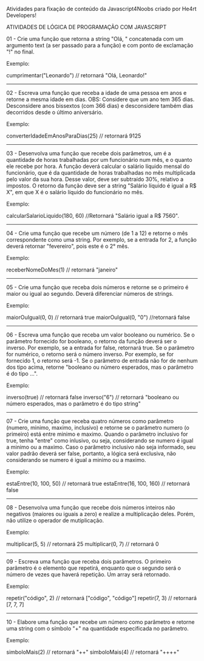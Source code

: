 Atividades para fixação de conteúdo da Javascript4Noobs criado por He4rt Developers!

ATIVIDADES DE LÓGICA DE PROGRAMAÇÃO COM JAVASCRIPT

01 - Crie uma função que retorna a string "Olá, " concatenada com um argumento text (a ser passado para a função) e
com ponto de exclamação "!" no final.

Exemplo:

cumprimentar("Leonardo") // retornará "Olá, Leonardo!"

----------------------------------------------------------------------------------------------------------

02 - Escreva uma função que receba a idade de uma pessoa em anos e retorne a mesma idade em dias. 
OBS: Considere que um ano tem 365 dias. Desconsidere anos bissextos (com 366 dias) e desconsidere
também dias decorridos desde o último aniversário.

Exemplo:

converterIdadeEmAnosParaDias(25) // retornará 9125

----------------------------------------------------------------------------------------------------------

03 - Desenvolva uma função que recebe dois parâmetros, um é a quantidade de horas trabalhadas por um funcionário
num mês, e o quanto ele recebe por hora. A função deverá calcular o salário líquido mensal do funcionário, que é
da quantidade de horas trabalhadas no mês multiplicada pelo valor da sua hora. Desse valor, deve ser subtraído
30%, relativo a impostos. O retorno da função deve ser a string "Salário líquido é igual a R$ X", em que X é o salário líquido do funcionário no mês.

Exemplo: 

calcularSalarioLiquido(180, 60) //Retornará "Salário igual a R$ 7560".

----------------------------------------------------------------------------------------------------------

04 - Crie uma função que recebe um número (de 1 a 12 e retorne o mês correspondente como uma string. Por
exemplo, se a entrada for 2, a função deverá retornar "fevereiro", pois este é o 2° mês.

Exemplo:

receberNomeDoMes(1) // retornará "janeiro"

----------------------------------------------------------------------------------------------------------

05 - Crie uma função que receba dois números e retorne se o primeiro é maior ou igual ao segundo. Deverá diferenciar
números de strings.

Exemplo:

maiorOuIgual(0, 0) // retornará true
maiorOuIgual(0, "0") //retornará false

----------------------------------------------------------------------------------------------------------

06 - Escreva uma função que receba um valor booleano ou numérico. Se o parâmetro fornecido for booleano, o
retorno da função deverá ser o inverso. Por exemplo, se a entrada for false, retornará true. Se o parâmetro for
numérico, o retorno será o número inverso. Por exemplo, se for fornecido 1, o retorno será 1. Se o parâmetro de
entrada não for de nenhum dos tipo acima, retorne "booleano ou número esperados, mas o parâmetro é do tipo ...".

Exemplo: 

inverso(true) // retornará false
inverso("6") // retornará "booleano ou número esperados, mas o parâmetro é do tipo string"

----------------------------------------------------------------------------------------------------------

07 - Crie uma função que receba quatro números como parâmetro (numero, minimo, maximo, inclusivo) e retorne se o
parâmetro numero (o primeiro) está entre minimo e maximo. Quando o parâmetro inclusivo for true, tenha "entre"
como inlusivo, ou seja, considerando se numero é igual a minimo ou a maximo. Caso o parâmetro inclusivo não
seja informado, seu valor padrão deverá ser false, portanto, a lógica será exclusiva, não considerando se numero
é igual a minimo ou a maximo.

Exemplo: 

estaEntre(10, 100, 50) // retornará true
estaEntre(16, 100, 160) // retornará false

----------------------------------------------------------------------------------------------------------

08 - Desenvolva uma função que recebe dois números inteiros não negativos (maiores ou iguais a zero) e realize a
multiplicação deles. Porém, não utilize o operador de mutiplicação.

Exemplo:

multiplicar(5, 5) // retornará 25
multiplicar(0, 7) // retornará 0

----------------------------------------------------------------------------------------------------------

09 - Escreva uma função que receba dois parâmetros. O primeiro parâmetro é o elemento que repetirá, enquanto que
o segundo será o número de vezes que haverá repetição. Um array será retornado.

Exemplo:

repetir("código", 2) // retornará ["código", "código"]
repetir(7, 3) // retornará [7, 7, 7]

----------------------------------------------------------------------------------------------------------

10 - Elabore uma função que recebe um número como parâmetro e retorne uma string com o símbolo "+" na
quantidade especificada no parâmetro.

Exemplo:

simboloMais(2) // retornará "++"
simboloMais(4) // retornará "++++"
